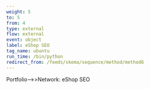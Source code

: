 ```yaml
---
weight: 5
to: 5
from: 4
type: external
flow: external
event: object
label: eShop SEO
tag_name: ubuntu
run_time: /bin/python
redirect_from: /feeds/skema/sequence/method/method6
---
```

Portfolio-->>Network: eShop SEO
